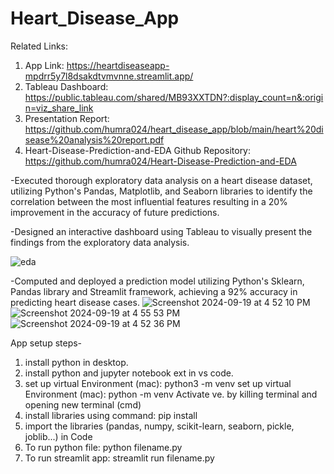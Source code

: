 # Heart_Disease_App
Related Links: 
1. App Link: https://heartdiseaseapp-mpdrr5y7l8dsakdtvmvnne.streamlit.app/
2. Tableau Dashboard: https://public.tableau.com/shared/MB93XXTDN?:display_count=n&:origin=viz_share_link
3. Presentation Report: https://github.com/humra024/heart_disease_app/blob/main/heart%20disease%20analysis%20report.pdf
4. Heart-Disease-Prediction-and-EDA Github Repository: https://github.com/humra024/Heart-Disease-Prediction-and-EDA


-Executed thorough exploratory data analysis on a heart disease dataset, utilizing Python's Pandas,
Matplotlib, and Seaborn libraries to identify the correlation between the most influential features
resulting in a 20% improvement in the accuracy of future predictions.

-Designed an interactive dashboard using Tableau to visually present the findings from the
exploratory data analysis.

![eda](https://github.com/user-attachments/assets/de2a29eb-bfb2-4373-89b8-7fa4998ec5d6)


-Computed and deployed a prediction model utilizing Python's Sklearn, Pandas library and Streamlit
framework, achieving a 92% accuracy in predicting heart disease cases.
![Screenshot 2024-09-19 at 4 52 10 PM](https://github.com/user-attachments/assets/cfd93d1a-1c0a-4681-a2c2-20bb3c922245)
![Screenshot 2024-09-19 at 4 55 53 PM](https://github.com/user-attachments/assets/8bcd44eb-c724-4082-a1ab-eb609583ab70)
![Screenshot 2024-09-19 at 4 52 36 PM](https://github.com/user-attachments/assets/40d2021c-3c00-43ae-b972-58b9f404ce4a)


App setup steps-
1. install python in desktop.
2. install python and jupyter notebook ext in vs code.
3. set up virtual Environment (mac): python3 -m venv <name>
   set up virtual Environment (mac): python -m venv <name>
   Activate ve. by killing terminal and opening new terminal (cmd)
4. install libraries using command: pip install <library name>
5. import the libraries (pandas, numpy, scikit-learn, seaborn, pickle, joblib...) in Code 
6. To run python file: python filename.py
7. To run streamlit app: streamlit run filename.py
